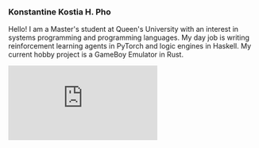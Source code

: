 ### Konstantine Kostia H. Pho

Hello! I am a Master's student at Queen's University with an interest in systems programming and programming languages.
My day job is writing reinforcement learning agents in PyTorch and logic engines in Haskell.
My current hobby project is a GameBoy Emulator in Rust.

![a relative link](https://github.com/kostia-pho/profile-card/blob/main/index.html)

<!---
kostia-pho/kostia-pho is a ✨ special ✨ repository because its `README.md` (this file) appears on your GitHub profile.
You can click the Preview link to take a look at your changes.

- 👋 Hi, I’m @kostia-pho
- 👀 I’m interested in ...
- 🌱 I’m currently learning ...
- 💞️ I’m looking to collaborate on ...
- 📫 How to reach me ...
--->
